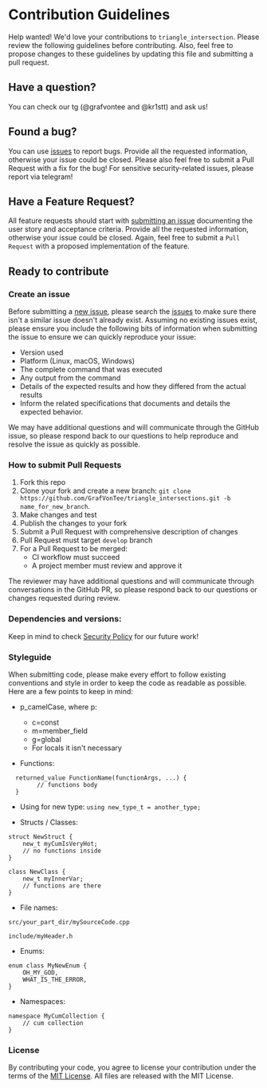 # Contribution Guidelines

Help wanted! We'd love your contributions to `triangle_intersection`. Please review the following guidelines before contributing. Also, feel free to propose changes to these guidelines by updating this file and submitting a pull request.

## Have a question?

You can check our tg (@grafvontee and @kr1stt) and ask us!

## Found a bug?
                            
You can use [issues](../../issues) to report bugs. Provide all the requested information, otherwise your issue could be closed. Please also feel free to submit a Pull Request with a fix for the bug! For sensitive security-related issues, please report via telegram!

## Have a Feature Request?

All feature requests should start with [submitting an issue](../../issues/new) documenting the user story and acceptance criteria. Provide all the requested information, otherwise your issue could be closed. Again, feel free to submit a `Pull Request` with a proposed implementation of the feature. 

## Ready to contribute

### Create an issue

Before submitting a [new issue](../../issues/new), please search the 
[issues](../../issues) to make sure there isn't a similar issue doesn't already exist. Assuming no existing issues exist, please ensure you include the following bits of information when submitting the issue to ensure we can quickly reproduce your issue:

* Version used
* Platform (Linux, macOS, Windows)
* The complete command that was executed
* Any output from the command
* Details of the expected results and how they differed from the actual results
* Inform the related specifications that documents and details the expected behavior.

We may have additional questions and will communicate through the GitHub issue, so please respond back to our questions to help reproduce and resolve the issue as quickly as possible.
### How to submit Pull Requests

1. Fork this repo
2. Clone your fork and create a new branch: `git clone https://github.com/GrafVonTee/triangle_intersections.git -b name_for_new_branch`.
3. Make changes and test
4. Publish the changes to your fork
5. Submit a Pull Request with comprehensive description of changes
6. Pull Request must target `develop` branch
7. For a Pull Request to be merged:
   * CI workflow must succeed
   * A project member must review and approve it
   
The reviewer may have additional questions and will communicate through conversations in the GitHub PR, so please respond back to our questions or changes requested during review.

### Dependencies and versions:
Keep in mind to check [Security Policy](SECURITY.md) for our future work!

### <a name="style"></a> Styleguide

When submitting code, please make every effort to follow existing conventions and style in order to keep the code as readable as possible.  Here are a few points to keep in mind:

* p_camelCase, where p: 
  - c=const
  - m=member_field
  - g=global
  - For locals it isn't necessary


* Functions:
```
  returned_value FunctionName(functionArgs, ...) {
        // functions body
  }
```
* Using for new type:
```using new_type_t = another_type;```


* Structs / Classes:
```
struct NewStruct {
    new_t myCumIsVeryHot;
    // no functions inside
}

class NewClass {
    new_t myInnerVar;
    // functions are there
}
```

* File names:

```src/your_part_dir/mySourceCode.cpp```

```include/myHeader.h```


* Enums:
```
enum class MyNewEnum {
    OH_MY_GOD,
    WHAT_IS_THE_ERROR,
}
```

* Namespaces:
```
namespace MyCumCollection {
    // cum collection
}
```
### License

By contributing your code, you agree to license your contribution under the terms of the [MIT License](LICENSE). All files are released with the MIT License.
